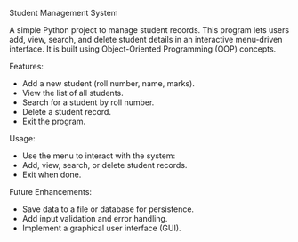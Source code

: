 Student Management System

A simple Python project to manage student records. This program lets users add, view, search, and delete student details in an interactive menu-driven interface. It is built using Object-Oriented Programming (OOP) concepts.

Features:

- Add a new student (roll number, name, marks).
- View the list of all students.
- Search for a student by roll number.
- Delete a student record.
- Exit the program.

Usage:

  - Use the menu to interact with the system:
  - Add, view, search, or delete student records.
  - Exit when done.

Future Enhancements:

- Save data to a file or database for persistence.
- Add input validation and error handling.
- Implement a graphical user interface (GUI).
